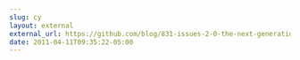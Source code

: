 ```yaml
---
slug: cy
layout: external
external_url: https://github.com/blog/831-issues-2-0-the-next-generation
date: 2011-04-11T09:35:22-05:00
---
```

